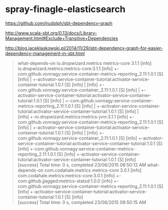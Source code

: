 
# spray-finagle-elasticsearch


https://github.com/jrudolph/sbt-dependency-graph

http://www.scala-sbt.org/0.13/docs/Library-Management.html#Exclude+Transitive+Dependencies

http://blog.jaceklaskowski.pl/2014/11/29/sbt-dependency-graph-for-easier-dependency-management-in-sbt.html

> what-depends-on io.dropwizard.metrics metrics-core 3.1.1
[info] io.dropwizard.metrics:metrics-core:3.1.1
[info]   +-com.github.vonnagy:service-container-metrics-reporting_2.11:1.0.1 [S]
[info]   | +-activator-service-container-tutorial:activator-service-container-tutorial:1.0.1 [S]
[info]   | 
[info]   +-com.github.vonnagy:service-container_2.11:1.0.1 [S]
[info]   | +-activator-service-container-tutorial:activator-service-container-tutorial:1.0.1 [S]
[info]   | +-com.github.vonnagy:service-container-metrics-reporting_2.11:1.0.1 [S]
[info]   |   +-activator-service-container-tutorial:activator-service-container-tutorial:1.0.1 [S]
[info]   |   
[info]   +-io.dropwizard.metrics:metrics-jvm:3.1.1
[info]     +-com.github.vonnagy:service-container-metrics-reporting_2.11:1.0.1 [S]
[info]     | +-activator-service-container-tutorial:activator-service-container-tutorial:1.0.1 [S]
[info]     | 
[info]     +-com.github.vonnagy:service-container_2.11:1.0.1 [S]
[info]       +-activator-service-container-tutorial:activator-service-container-tutorial:1.0.1 [S]
[info]       +-com.github.vonnagy:service-container-metrics-reporting_2.11:1.0.1 [S]
[info]         +-activator-service-container-tutorial:activator-service-container-tutorial:1.0.1 [S]
[info]         
[success] Total time: 0 s, completed 23/06/2015 08:50:12 AM
> what-depends-on com.codahale.metrics metrics-core 3.0.1
[info] com.codahale.metrics:metrics-core:3.0.1
[info]   +-com.github.jjagged:metrics-statsd:1.0.0
[info]     +-com.github.vonnagy:service-container-metrics-reporting_2.11:1.0.1 [S]
[info]       +-activator-service-container-tutorial:activator-service-container-tutorial:1.0.1 [S]
[info]       
[success] Total time: 0 s, completed 23/06/2015 08:50:15 AM
>